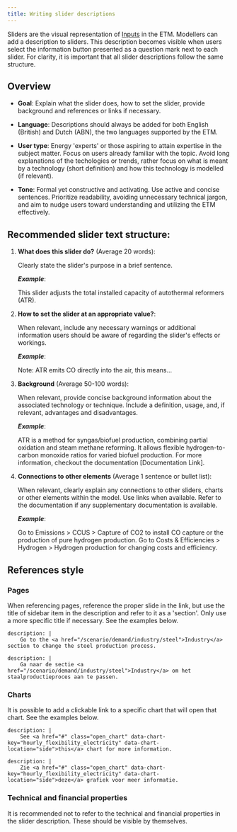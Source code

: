 ```yaml
---
title: Writing slider descriptions
---
```


Sliders are the visual representation of [Inputs](inputs.md) in the ETM. Modellers can add a description to sliders. This description becomes visible when users select the information button presented as a question mark next to each slider. For clarity, it is important that all slider descriptions follow the same structure.

## Overview

* **Goal**: Explain what the slider does, how to set the slider, provide background and references or links if necessary.

* **Language**: Descriptions should always be added for both English (British) and Dutch (ABN), the two languages supported by the ETM.
 
* **User type**: Energy 'experts' or those aspiring to attain expertise in the subject matter. Focus on users already familiar with the topic. Avoid long explanations of the techologies or trends, rather focus on what is meant by a technology (short definition) and how this technology is modelled (if relevant).
 
* **Tone**: Formal yet constructive and activating. Use active and concise sentences. Prioritize readability, avoiding unnecessary technical jargon, and aim to nudge users toward understanding and utilizing the ETM effectively.


## Recommended slider text structure:
 
1. **What does this slider do?** (Average 20 words):

   Clearly state the slider's purpose in a brief sentence.
 
   ***Example***:
   
    This slider adjusts the total installed capacity of autothermal reformers (ATR).

2. **How to set the slider at an appropriate value?**:

   When relevant, include any necessary warnings or additional information users should be aware of regarding the slider's effects or workings.
 
   ***Example***: 

   Note: ATR emits CO directly into the air, this means…   
 
3. **Background** (Average 50-100 words):

   When relevant, provide concise background information about the associated technology or technique. Include a definition, usage, and, if relevant, advantages and disadvantages.
 
   ***Example***: 

   ATR is a method for syngas/biofuel production, combining partial oxidation and steam methane reforming. It allows flexible hydrogen-to-carbon monoxide ratios for varied biofuel production. For more information, checkout the documentation [Documentation Link].
 
 
4. **Connections to other elements** (Average 1 sentence or bullet list):

   When relevant, clearly explain any connections to other sliders, charts or other elements within the model. Use links when available. Refer to the documentation if any supplementary documentation is available.
 
    ***Example***: 

    Go to Emissions > CCUS > Capture of CO2 to install CO capture or the production of pure hydrogen production.
    Go to Costs & Efficiencies > Hydrogen > Hydrogen production for changing costs and efficiency.
 
## References style

### Pages

When referencing pages, reference the proper slide in the link, but use the title of sidebar item in the description and refer to it as a 'section'. Only use a more specific title if necessary. See the examples below.

```
description: |
    Go to the <a href="/scenario/demand/industry/steel">Industry</a> section to change the steel production process.
```

```
description: |
    Ga naar de sectie <a href="/scenario/demand/industry/steel">Industry</a> om het staalproductieproces aan te passen.
```

### Charts

It is possible to add a clickable link to a specific chart that will open that chart. See the examples below.

```
description: |
    See <a href="#" class="open_chart" data-chart-key="hourly_flexibility_electricity" data-chart-location="side">this</a> chart for more information.
```

```
description: |
    Zie <a href="#" class="open_chart" data-chart-key="hourly_flexibility_electricity" data-chart-location="side">deze</a> grafiek voor meer informatie.
```

### Technical and financial properties

It is recommended not to refer to the technical and financial properties in the slider description. These should be visible by themselves.
